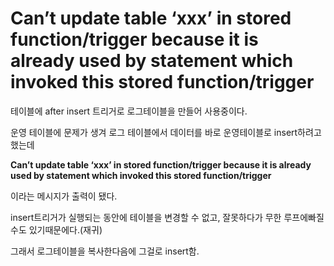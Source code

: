 # Can’t update table ‘xxx’ in stored function/trigger because it is already used by statement which invoked this stored function/trigger



테이블에 after insert 트리거로 로그테이블을 만들어 사용중이다.

운영 테이블에 문제가 생겨 로그 테이블에서 데이터를 바로 운영테이블로 insert하려고 했는데

**Can’t update table ‘xxx’ in stored function/trigger because it is already used by statement which invoked this stored function/trigger**

이라는 메시지가 출력이 됐다.

insert트리거가 실행되는 동안에 테이블을 변경할 수 없고, 잘못하다가 무한 루프에빠질 수도 있기때문에다.(재귀)

그래서 로그테이블을 복사한다음에 그걸로 insert함.